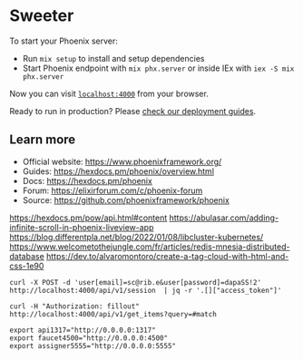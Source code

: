# Sweeter

To start your Phoenix server:

  * Run `mix setup` to install and setup dependencies
  * Start Phoenix endpoint with `mix phx.server` or inside IEx with `iex -S mix phx.server`

Now you can visit [`localhost:4000`](http://localhost:4000) from your browser.

Ready to run in production? Please [check our deployment guides](https://hexdocs.pm/phoenix/deployment.html).

## Learn more

  * Official website: https://www.phoenixframework.org/
  * Guides: https://hexdocs.pm/phoenix/overview.html
  * Docs: https://hexdocs.pm/phoenix
  * Forum: https://elixirforum.com/c/phoenix-forum
  * Source: https://github.com/phoenixframework/phoenix

https://hexdocs.pm/pow/api.html#content
https://abulasar.com/adding-infinite-scroll-in-phoenix-liveview-app
https://blog.differentpla.net/blog/2022/01/08/libcluster-kubernetes/
https://www.welcometothejungle.com/fr/articles/redis-mnesia-distributed-database
https://dev.to/alvaromontoro/create-a-tag-cloud-with-html-and-css-1e90

```
curl -X POST -d 'user[email]=sc@rib.e&user[password]=dapaSS!2' http://localhost:4000/api/v1/session  | jq -r '.[]["access_token"]'

curl -H "Authorization: fillout" http://localhost:4000/api/v1/get_items?query=#match
```

    export api1317="http://0.0.0.0:1317"
    export faucet4500="http://0.0.0.0:4500"
    export assigner5555="http://0.0.0.0:5555"
